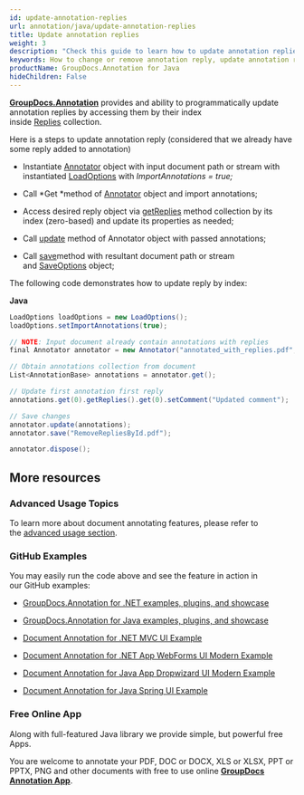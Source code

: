 ```yaml
---
id: update-annotation-replies
url: annotation/java/update-annotation-replies
title: Update annotation replies
weight: 3
description: "Check this guide to learn how to update annotation replies when collaborate over document using GroupDocs.Annotation for Java API."
keywords: How to change or remove annotation reply, update annotation reply, remove reply, reply to annotation
productName: GroupDocs.Annotation for Java
hideChildren: False
---
```

[**GroupDocs.Annotation**](https://products.groupdocs.com/annotation/java) provides and ability to programmatically update annotation replies by accessing them by their index inside [Replies](https://apireference.groupdocs.com/java/annotation/com.groupdocs.annotation.models.annotationmodels/AnnotationBase#getReplies()) collection.

Here is a steps to update annotation reply (considered that we already have some reply added to annotation)

*   Instantiate [Annotator](https://apireference.groupdocs.com/java/annotation/com.groupdocs.annotation/Annotator) object with input document path or stream with instantiated [LoadOptions](https://apireference.groupdocs.com/java/annotation/com.groupdocs.annotation.options/LoadOptions) with *ImportAnnotations = true;*
    
*   Call *Get *method of [Annotator](https://apireference.groupdocs.com/java/annotation/com.groupdocs.annotation/Annotator) object and import annotations;
    
*   Access desired reply object via [getReplies](https://apireference.groupdocs.com/java/annotation/com.groupdocs.annotation.models.annotationmodels/AnnotationBase#getReplies()) method collection by its index (zero-based) and update its properties as needed;
*   Call [update](https://apireference.groupdocs.com/java/annotation/com.groupdocs.annotation/Annotator#update(java.util.List)) method of Annotator object with passed annotations;
    
*   Call [save](https://apireference.groupdocs.com/java/annotation/com.groupdocs.annotation/Annotator#save(java.io.InputStream))method with resultant document path or stream and [SaveOptions](https://apireference.groupdocs.com/java/annotation/com.groupdocs.annotation.options.export/SaveOptions) object;
    

The following code demonstrates how to update reply by index: 

**Java**

```csharp
LoadOptions loadOptions = new LoadOptions();
loadOptions.setImportAnnotations(true);

// NOTE: Input document already contain annotations with replies
final Annotator annotator = new Annotator("annotated_with_replies.pdf", loadOptions);

// Obtain annotations collection from document
List<AnnotationBase> annotations = annotator.get();

// Update first annotation first reply
annotations.get(0).getReplies().get(0).setComment("Updated comment");

// Save changes
annotator.update(annotations);
annotator.save("RemoveRepliesById.pdf");

annotator.dispose();
```

## More resources

### Advanced Usage Topics

To learn more about document annotating features, please refer to the [advanced usage section](Advanced%2Busage.html).

### GitHub Examples

You may easily run the code above and see the feature in action in our GitHub examples:

*   [GroupDocs.Annotation for .NET examples, plugins, and showcase](https://github.com/groupdocs-annotation/GroupDocs.Annotation-for-.NET)
    
*   [GroupDocs.Annotation for Java examples, plugins, and showcase](https://github.com/groupdocs-annotation/GroupDocs.Annotation-for-Java)
    
*   [Document Annotation for .NET MVC UI Example](https://github.com/groupdocs-annotation/GroupDocs.Annotation-for-.NET-MVC) 
    
*   [Document Annotation for .NET App WebForms UI Modern Example](https://github.com/groupdocs-annotation/GroupDocs.Annotation-for-.NET-WebForms)
    
*   [Document Annotation for Java App Dropwizard UI Modern Example](https://github.com/groupdocs-annotation/GroupDocs.Annotation-for-Java-Dropwizard)
    
*   [Document Annotation for Java Spring UI Example](https://github.com/groupdocs-annotation/GroupDocs.Annotation-for-Java-Spring)
    

### Free Online App

Along with full-featured Java library we provide simple, but powerful free Apps.

You are welcome to annotate your PDF, DOC or DOCX, XLS or XLSX, PPT or PPTX, PNG and other documents with free to use online [**GroupDocs Annotation App**](https://products.groupdocs.app/annotation).
